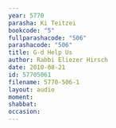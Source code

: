 ```yaml
---
year: 5770
parasha: Ki Teitzei
bookcode: "5"
fullparashacode: "506"
parashacode: "506"
title: G-d Help Us
author: Rabbi Eliezer Hirsch
date: 2010-08-21
id: 57705061
filename: 5770-506-1
layout: audio
moment: 
shabbat: 
occasion: 
---
```

